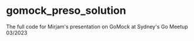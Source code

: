 # gomock_preso_solution
The full code for Mirjam's presentation on GoMock at Sydney's Go Meetup 03/2023
